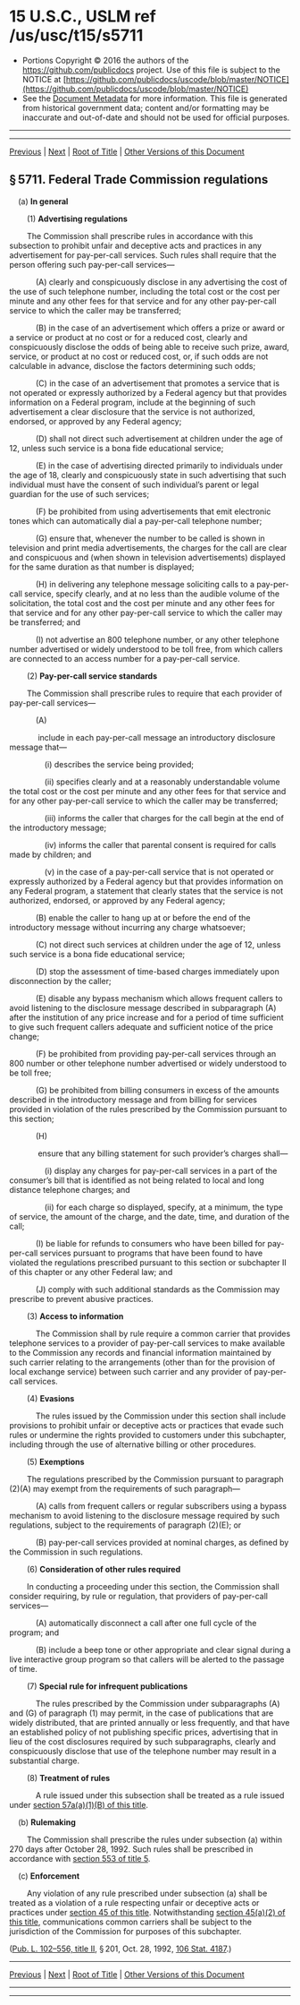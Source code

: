 ---
---

# 15 U.S.C., USLM ref /us/usc/t15/s5711

* Portions Copyright © 2016 the authors of the https://github.com/publicdocs project.
  Use of this file is subject to the NOTICE at [https://github.com/publicdocs/uscode/blob/master/NOTICE](https://github.com/publicdocs/uscode/blob/master/NOTICE)
* See the [Document Metadata](././../../../../..//README.md) for more information.
  This file is generated from historical government data; content and/or formatting may be inaccurate and out-of-date and should not be used for official purposes.

----------
----------

[Previous](./../../../../..//us/usc/t15/ch83/schI/m__us_usc_t15_ch83_schI.md) | [Next](./../../../../..//us/usc/t15/ch83/schI/m__us_usc_t15_s5712.md) | [Root of Title](./../../../../../) | [Other Versions of this Document](https://publicdocs.github.io/go/links?ns=uslm&ref=%2Fus%2Fusc%2Ft15%2Fs5711)

## § 5711. Federal Trade Commission regulations

    (a) __In general__ 

        (1) __Advertising regulations__ 

        The Commission shall prescribe rules in accordance with this subsection to prohibit unfair and deceptive acts and practices in any advertisement for pay-per-call services. Such rules shall require that the person offering such pay-per-call services—

            (A) clearly and conspicuously disclose in any advertising the cost of the use of such telephone number, including the total cost or the cost per minute and any other fees for that service and for any other pay-per-call service to which the caller may be transferred;

            (B) in the case of an advertisement which offers a prize or award or a service or product at no cost or for a reduced cost, clearly and conspicuously disclose the odds of being able to receive such prize, award, service, or product at no cost or reduced cost, or, if such odds are not calculable in advance, disclose the factors determining such odds;

            (C) in the case of an advertisement that promotes a service that is not operated or expressly authorized by a Federal agency but that provides information on a Federal program, include at the beginning of such advertisement a clear disclosure that the service is not authorized, endorsed, or approved by any Federal agency;

            (D) shall not direct such advertisement at children under the age of 12, unless such service is a bona fide educational service;

            (E) in the case of advertising directed primarily to individuals under the age of 18, clearly and conspicuously state in such advertising that such individual must have the consent of such individual’s parent or legal guardian for the use of such services;

            (F) be prohibited from using advertisements that emit electronic tones which can automatically dial a pay-per-call telephone number;

            (G) ensure that, whenever the number to be called is shown in television and print media advertisements, the charges for the call are clear and conspicuous and (when shown in television advertisements) displayed for the same duration as that number is displayed;

            (H) in delivering any telephone message soliciting calls to a pay-per-call service, specify clearly, and at no less than the audible volume of the solicitation, the total cost and the cost per minute and any other fees for that service and for any other pay-per-call service to which the caller may be transferred; and

            (I) not advertise an 800 telephone number, or any other telephone number advertised or widely understood to be toll free, from which callers are connected to an access number for a pay-per-call service.

        (2) __Pay-per-call service standards__ 

        The Commission shall prescribe rules to require that each provider of pay-per-call services—

            (A)

             include in each pay-per-call message an introductory disclosure message that—

                (i) describes the service being provided;

                (ii) specifies clearly and at a reasonably understandable volume the total cost or the cost per minute and any other fees for that service and for any other pay-per-call service to which the caller may be transferred;

                (iii) informs the caller that charges for the call begin at the end of the introductory message;

                (iv) informs the caller that parental consent is required for calls made by children; and

                (v) in the case of a pay-per-call service that is not operated or expressly authorized by a Federal agency but that provides information on any Federal program, a statement that clearly states that the service is not authorized, endorsed, or approved by any Federal agency;

            (B) enable the caller to hang up at or before the end of the introductory message without incurring any charge whatsoever;

            (C) not direct such services at children under the age of 12, unless such service is a bona fide educational service;

            (D) stop the assessment of time-based charges immediately upon disconnection by the caller;

            (E) disable any bypass mechanism which allows frequent callers to avoid listening to the disclosure message described in subparagraph (A) after the institution of any price increase and for a period of time sufficient to give such frequent callers adequate and sufficient notice of the price change;

            (F) be prohibited from providing pay-per-call services through an 800 number or other telephone number advertised or widely understood to be toll free;

            (G) be prohibited from billing consumers in excess of the amounts described in the introductory message and from billing for services provided in violation of the rules prescribed by the Commission pursuant to this section;

            (H)

             ensure that any billing statement for such provider’s charges shall—

                (i) display any charges for pay-per-call services in a part of the consumer’s bill that is identified as not being related to local and long distance telephone charges; and

                (ii) for each charge so displayed, specify, at a minimum, the type of service, the amount of the charge, and the date, time, and duration of the call;

            (I) be liable for refunds to consumers who have been billed for pay-per-call services pursuant to programs that have been found to have violated the regulations prescribed pursuant to this section or subchapter II of this chapter or any other Federal law; and

            (J) comply with such additional standards as the Commission may prescribe to prevent abusive practices.

        (3) __Access to information__ 

            The Commission shall by rule require a common carrier that provides telephone services to a provider of pay-per-call services to make available to the Commission any records and financial information maintained by such carrier relating to the arrangements (other than for the provision of local exchange service) between such carrier and any provider of pay-per-call services.

        (4) __Evasions__ 

            The rules issued by the Commission under this section shall include provisions to prohibit unfair or deceptive acts or practices that evade such rules or undermine the rights provided to customers under this subchapter, including through the use of alternative billing or other procedures.

        (5) __Exemptions__ 

        The regulations prescribed by the Commission pursuant to paragraph (2)(A) may exempt from the requirements of such paragraph—

            (A) calls from frequent callers or regular subscribers using a bypass mechanism to avoid listening to the disclosure message required by such regulations, subject to the requirements of paragraph (2)(E); or

            (B) pay-per-call services provided at nominal charges, as defined by the Commission in such regulations.

        (6) __Consideration of other rules required__ 

        In conducting a proceeding under this section, the Commission shall consider requiring, by rule or regulation, that providers of pay-per-call services—

            (A) automatically disconnect a call after one full cycle of the program; and

            (B) include a beep tone or other appropriate and clear signal during a live interactive group program so that callers will be alerted to the passage of time.

        (7) __Special rule for infrequent publications__ 

            The rules prescribed by the Commission under subparagraphs (A) and (G) of paragraph (1) may permit, in the case of publications that are widely distributed, that are printed annually or less frequently, and that have an established policy of not publishing specific prices, advertising that in lieu of the cost disclosures required by such subparagraphs, clearly and conspicuously disclose that use of the telephone number may result in a substantial charge.

        (8) __Treatment of rules__ 

            A rule issued under this subsection shall be treated as a rule issued under [section 57a(a)(1)(B) of this title][/us/usc/t15/s57a/a/1/B].

    (b) __Rulemaking__ 

        The Commission shall prescribe the rules under subsection (a) within 270 days after October 28, 1992. Such rules shall be prescribed in accordance with [section 553 of title 5][/us/usc/t5/s553].

    (c) __Enforcement__ 

        Any violation of any rule prescribed under subsection (a) shall be treated as a violation of a rule respecting unfair or deceptive acts or practices under [section 45 of this title][/us/usc/t15/s45]. Notwithstanding [section 45(a)(2) of this title][/us/usc/t15/s45/a/2], communications common carriers shall be subject to the jurisdiction of the Commission for purposes of this subchapter.

([Pub. L. 102–556, title II][/us/pl/102/556/tII], § 201, Oct. 28, 1992, [106 Stat. 4187][/us/stat/106/4187].)

----------

[Previous](./../../../../..//us/usc/t15/ch83/schI/m__us_usc_t15_ch83_schI.md) | [Next](./../../../../..//us/usc/t15/ch83/schI/m__us_usc_t15_s5712.md) | [Root of Title](./../../../../../) | [Other Versions of this Document](https://publicdocs.github.io/go/links?ns=uslm&ref=%2Fus%2Fusc%2Ft15%2Fs5711)

----------
----------

[/us/usc/t15/s57a/a/1/B]: https://publicdocs.github.io/go/links?ns=uslm&ref=%2Fus%2Fusc%2Ft15%2Fs57a%2Fa%2F1%2FB
[/us/usc/t5/s553]: https://publicdocs.github.io/go/links?ns=uslm&ref=%2Fus%2Fusc%2Ft5%2Fs553
[/us/usc/t15/s45]: https://publicdocs.github.io/go/links?ns=uslm&ref=%2Fus%2Fusc%2Ft15%2Fs45
[/us/usc/t15/s45/a/2]: https://publicdocs.github.io/go/links?ns=uslm&ref=%2Fus%2Fusc%2Ft15%2Fs45%2Fa%2F2
[/us/pl/102/556/tII]: https://publicdocs.github.io/go/links?ns=uslm&ref=%2Fus%2Fpl%2F102%2F556%2FtII
[/us/stat/106/4187]: https://publicdocs.github.io/go/links?ns=uslm&ref=%2Fus%2Fstat%2F106%2F4187


